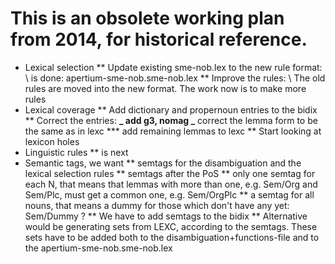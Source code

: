 # This is an obsolete working plan from 2014, for historical reference.

- Lexical selection
  ** Update existing sme-nob.lex to the new rule format: \\ is done: apertium-sme-nob.sme-nob.lex
  ** Improve the rules: \\ The old rules are moved into the new format. The work now is to make more rules
- Lexical coverage
  ** Add dictionary and propernoun entries to the bidix
  ** Correct the entries:
  **_ add g3, nomag
  _** correct the lemma form to be the same as in lexc
  **\* add remaining lemmas to lexc
  ** Start looking at lexicon holes
- Linguistic rules
  \*\* is next
- Semantic tags, we want
  ** semtags for the disambiguation and the lexical selection rules
  ** semtags after the PoS
  ** only one semtag for each N, that means that lemmas with more than one, e.g. Sem/Org and Sem/Plc, must get a common one, e.g. Sem/OrgPlc
  ** a semtag for all nouns, that means a dummy for those which don't have any yet: Sem/Dummy ?
  ** We have to add semtags to the bidix
  ** Alternative would be generating sets from LEXC, according to the semtags. These sets have to be added both to the disambiguation+functions-file and to the apertium-sme-nob.sme-nob.lex
